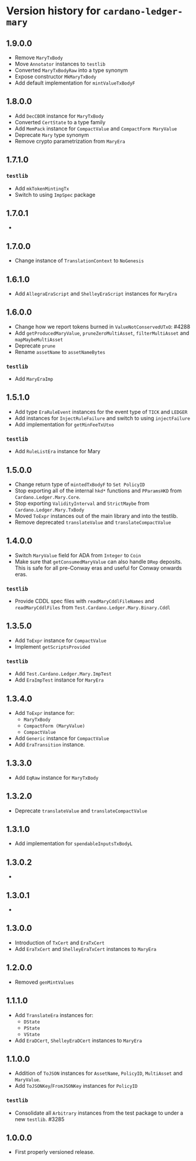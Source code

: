 # Version history for `cardano-ledger-mary`

## 1.9.0.0

* Remove `MaryTxBody`
* Move `Annotator` instances to `testlib`
* Converted `MaryTxBodyRaw` into a type synonym
* Expose constructor `MkMaryTxBody`
* Add default implementation for `mintValueTxBodyF`

## 1.8.0.0

* Add `DecCBOR` instance for `MaryTxBody`
* Converted `CertState` to a type family
* Add `MemPack` instance for `CompactValue` and `CompactForm MaryValue`
* Deprecate `Mary` type synonym
* Remove crypto parametrization from `MaryEra`

## 1.7.1.0

### `testlib`

* Add `mkTokenMintingTx`
* Switch to using `ImpSpec` package

## 1.7.0.1

*

## 1.7.0.0

* Change instance of `TranslationContext` to `NoGenesis`

## 1.6.1.0

* Add `AllegraEraScript` and `ShelleyEraScript` instances for `MaryEra`

## 1.6.0.0

* Change how we report tokens burned in `ValueNotConservedUTxO`: #4288
* Add `getProducedMaryValue`, `pruneZeroMultiAsset`, `filterMultiAsset` and `mapMaybeMultiAsset`
* Deprecate `prune`
* Rename `assetName` to `assetNameBytes`

### `testlib`

* Add `MaryEraImp`

## 1.5.1.0

* Add type `EraRuleEvent` instances for the event type of `TICK` and `LEDGER`
* Add instances for `InjectRuleFailure` and switch to using `injectFailure`
* Add implementation for `getMinFeeTxUtxo`

### `testlib`

* Add `RuleListEra` instance for Mary

## 1.5.0.0

* Change return type of `mintedTxBodyF` to `Set PolicyID`
* Stop exporting all of the internal `hkd*` functions and `PParamsHKD` from
  `Cardano.Ledger.Mary.Core`.
* Stop exporting `ValidityInterval` and `StrictMaybe` from `Cardano.Ledger.Mary.TxBody`
* Moved `ToExpr` instances out of the main library and into the testlib.
* Remove deprecated `translateValue` and `translateCompactValue`

## 1.4.0.0

* Switch `MaryValue` field for ADA from `Integer` to `Coin`
* Make sure that `getConsumedMaryValue` can also handle `DRep` deposits. This is safe for
  all pre-Conway eras and useful for Conway onwards eras.

### `testlib`

* Provide CDDL spec files with `readMaryCddlFileNames` and `readMaryCddlFiles` from
  `Test.Cardano.Ledger.Mary.Binary.Cddl`

## 1.3.5.0

* Add `ToExpr` instance for `CompactValue`
* Implement `getScriptsProvided`

### `testlib`

* Add `Test.Cardano.Ledger.Mary.ImpTest`
* Add `EraImpTest` instance for `MaryEra`

## 1.3.4.0

* Add `ToExpr` instance for:
  * `MaryTxBody`
  * `CompactForm (MaryValue)`
  * `CompactValue`
* Add `Generic` instance for `CompactValue`
* Add `EraTransition` instance.

## 1.3.3.0

* Add `EqRaw` instance for `MaryTxBody`

## 1.3.2.0

* Deprecate `translateValue` and `translateCompactValue`

## 1.3.1.0

* Add implementation for `spendableInputsTxBodyL`

## 1.3.0.2

*

## 1.3.0.1

*

## 1.3.0.0

* Introduction of `TxCert` and `EraTxCert`
* Add `EraTxCert` and `ShelleyEraTxCert` instances to `MaryEra`

## 1.2.0.0

* Removed `genMintValues`

## 1.1.1.0

* Add `TranslateEra` instances for:
  * `DState`
  * `PState`
  * `VState`
* Add `EraDCert`, `ShelleyEraDCert` instances to `MaryEra`

## 1.1.0.0

* Addition of `ToJSON` instances for `AssetName`, `PolicyID`, `MultiAsset` and `MaryValue`.
* Add `ToJSONKey`/`FromJSONKey` instances for `PolicyID`

### `testlib`

* Consolidate all `Arbitrary` instances from the test package to under a new `testlib`. #3285

## 1.0.0.0

* First properly versioned release.
